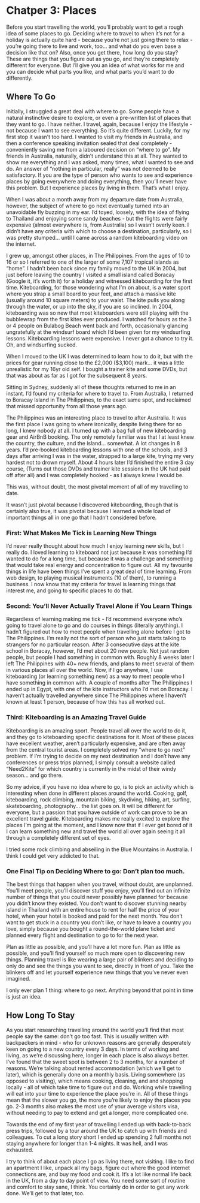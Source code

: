 # Chatper 3: Places

Before you start travelling the world, you’ll probably want to get a rough idea of some places to go. Deciding where to travel to when it’s not for a holiday is actually quite hard - because you’re not just going there to relax - you’re going there to live and work, too… and what do you even base a decision like that on? Also, once you get there, how long do you stay? These are things that you figure out as you go, and they’re completely different for everyone. But I’ll give you an idea of what works for me and you can decide what parts you like, and what parts you’d want to do differently.

## Where To Go

Initially, I struggled a great deal with where to go. Some people have a natural instinctive desire to explore, or even a pre-written list of places that they want to go. I have neither. I travel, again, because I enjoy the lifestyle - not because I want to see everything. So it’s quite different. Luckily, for my first stop it wasn’t too hard. I wanted to visit my friends in Australia, and then a conference speaking invitation sealed that deal completely - conveniently saving me from a laboured decision on “where to go”. My friends in Australia, naturally, didn’t understand this at all. They wanted to show me everything and I was asked, many times, what I wanted to see and do. An answer of “nothing in particular, really” was not deemed to be satisfactory. If you are the type of person who wants to see and experience places by going everywhere and doing everything, then you’ll never have this problem. But I experience places by living in them. That’s what I enjoy. 

When I was about a month away from my departure date from Australia, however, the subject of where to go next eventually turned into an unavoidable fly buzzing in my ear. I’d toyed, loosely, with the idea of flying to Thailand and enjoying some sandy beaches - but the flights were fairly expensive (almost everywhere is, from Australia) so I wasn’t overly keen. I didn’t have any criteria with which to choose a destination, particularly, so I was pretty stumped… until I came across a random kiteboarding video on the internet. 

I grew up, amongst other places, in The Philippines. From the ages of 10 to 16 or so I referred to one of the larger of some 7,107 tropical islands as “home”. I hadn’t been back since my family moved to the UK in 2004, but just before leaving the country I visited a small island called Boracay (Google it, it’s worth it) for a holiday and witnessed kiteboarding for the first time. Kiteboarding, for those wondering what I’m on about, is a water sport where you strap a small board to your feet, and attach a massive kite (usually around 10 square meters) to your waist. The kite pulls you along through the water, or up into the sky, if you are so inclined. In 2004, kiteboarding was so new that most kiteboarders were still playing with the bubblewrap from the first kites ever produced. I watched for hours as the 3 or 4 people on Bulabog Beach went back and forth, occasionally glancing ungratefully at the windsurf board which I’d been given for my windsurfing lessons. Kiteboarding lessons were expensive. I never got a chance to try it.  Oh, and windsurfing sucked.

When I moved to the UK I was determined to learn how to do it, but with the prices for gear running close to the £2,000 ($3,100) mark… it was a little unrealistic for my 16yr old self. I bought a trainer kite and some DVDs, but that was about as far as I got for the subsequent 8 years. 

Sitting in Sydney, suddenly all of these thoughts returned to me in an instant. I’d found my criteria for where to travel to. From Australia, I returned to Boracay Island in The Philippines, to the exact same spot, and reclaimed that missed opportunity from all those years ago.

The Philippines was an interesting place to travel to after Australia. It was the first place I was going to where ironically, despite living there for so long, I knew nobody at all. I turned up with a bag full of new kiteboarding gear and AirBnB booking. The only remotely familiar was that I at least knew the country, the culture, and the island… somewhat.  A lot changes in 8 years. I’d pre-booked kiteboarding lessons with one of the schools, and 3 days after arriving I was in the water, strapped to a large kite, trying my very hardest not to drown myself. About 4 hours later I’d finished the entire 3 day course, (Turns out those DVDs and trainer kite sessions in the UK had paid off after all) and I was completely hooked - as I always knew I would be. 

This was, without doubt, the most pivotal moment of all of my travelling to date. 

It wasn’t just pivotal because I discovered kiteboarding, though that is certainly also true, it was pivotal because I learned a whole load of important things all in one go that I hadn’t considered before.

### First: What Makes Me Tick is Learning New Things

I’d never really thought about how much I enjoy learning new skills, but I really do. I loved learning to kiteboard not just because it was something I’d wanted to do for a long time, but because it was a challenge and something that would take real energy and concentration to figure out. All my favourite things in life have been things I’ve spent a great deal of time learning. From web design, to playing musical instruments (10 of them), to running a business. I now know that my criteria for travel is learning things that interest me, and going to specific places to do that. 

### Second: You’ll Never Actually Travel Alone if You Learn Things

Regardless of learning making me tick - I’d recommend everyone who’s going to travel alone to go and do courses in things (literally anything). I hadn’t figured out how to meet people when travelling alone before I got to The Philippines. I’m really not the sort of person who just starts talking to strangers for no particular reason. After 3 consecutive days at the kite school in Boracay, however, I’d met about 20 new people. Not just random people, but people I had something in common with. Roughly 8 weeks later I left The Philippines with 40+ new friends, and plans to meet several of them in various places all over the world. Now, if I go anywhere, I use kiteboarding (or learning something new) as a way to meet people who I have something in common with. A couple of months after The Philippines I ended up in Egypt, with one of the kite instructors who I’d met on Boracay. I haven’t actually travelled anywhere since The Philippines where I haven’t known at least 1 person, because of how this has all worked out.

### Third: Kiteboarding is an Amazing Travel Guide

Kiteboarding is an amazing sport. People travel all over the world to do it, and they go to kiteboarding specific destinations for it. Most of these places have excellent weather, aren’t particularly expensive, and are often away from the central tourist areas. I completely solved my “where to go next” problem. If I’m trying to decide on my next destination and I don’t have any conferences or press trips planned, I simply consult a website called “Need2Kite” for which country is currently in the midst of their windy season… and go there. 

So my advice, if you have no idea where to go, is to pick an activity which is interesting when done in different places around the world. Cooking, golf, kiteboarding, rock climbing, mountain biking, skydiving, hiking, art, surfing, skateboarding, photography… the list goes on. It will be different for everyone, but a passion that you have outside of work can prove to be an excellent travel guide. Kiteboarding makes me really excited to explore the places I’m going at the moment, and I know now that if I ever get bored of it I can learn something new and travel the world all over again seeing it all through a completely different set of eyes.

I tried some rock climbing and abseiling in the Blue Mountains in Australia. I think I could get very addicted to that.

### One Final Tip on Deciding Where to go: Don’t plan too much. 

The best things that happen when you travel, without doubt, are unplanned. You’ll meet people, you’ll discover stuff you enjoy, you’ll find out an infinite number of things that you could never possibly have planned for because you didn’t know they existed. You don’t want to discover stunning nearby island in Thailand with an entire house to rent for half the price of your hotel, when your hotel is booked and paid for the next month. You don’t want to get stuck in a country you don’t like, or have to leave a country you love, simply because you bought a round-the-world plane ticket and planned every flight and destination to go to for the next year. 

Plan as little as possible, and you’ll have a lot more fun. Plan as little as possible, and you’ll find yourself so much more open to discovering new things. Planning travel is like wearing a large pair of blinkers and deciding to only do and see the things you want to see, directly in front of you. Take the blinkers off and let yourself experience new things that you’ve never even imagined.

I only ever plan 1 thing: where to go next. Anything beyond that point in time is just an idea.

## How Long To Stay

As you start researching travelling around the world you’ll find that most people say the same: don’t go too fast. This is usually written with backpackers in mind - who for unknown reasons are generally desperately keen on going to a new country every 3 days. In terms of working and living, as we’re discussing here, longer in each place is also always better. I’ve found that the sweet spot is between 2 to 3 months, for a number of reasons. We’re talking about rented accommodation (which we’ll get to later), which is generally done on a monthly basis. Living somewhere (as opposed to visiting), which means cooking, cleaning, and and shopping locally - all of which take time to figure out and do. Working while travelling will eat into your time to experience the place you’re in. All of these things mean that the slower you go, the more you’re likely to enjoy the places you go. 2-3 months also makes the most use of your average visitors visa, without needing to pay to extend and get a longer, more complicated one.

Towards the end of my first year of travelling I ended up with back-to-back press trips, followed by a tour around the UK to catch up with friends and colleagues. To cut a long story short I ended up spending 2 full months not staying anywhere for longer than 1-4 nights. It was hell, and I was exhausted.

I try to think of about each place I go as living there, not visiting. I like to find an apartment I like, unpack all my bags, figure out where the good internet connections are, and buy my food and cook it. It’s a lot like normal life back in the UK, from a day to day point of view. You need some sort of routine and comfort to stay sane, I think. You certainly do in order to get any work done. We’ll get to that later, too.